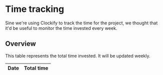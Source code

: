 # Time tracking

Sine we're using Clockify to track the time for the project, we thought that
it'd be useful to monitor the time invested every week.

## Overview

This table represents the total time invested. It will be updated weekly.

| Date | Total time |
| :--: | :-----: |

